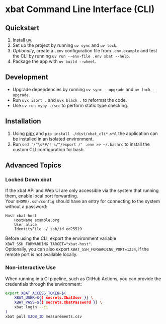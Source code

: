 # xbat Command Line Interface (CLI)

## Quickstart

1. Install [uv](https://docs.astral.sh/uv/).
2. Set up the project by running `uv sync` and `uv lock`.
3. _Optionally_, create a `.env` configuration file from `.env.example` and test the CLI by running `uv run --env-file .env xbat --help`.
4. Package the app with `uv build --wheel`.

## Development

+ Upgrade dependencies by running `uv sync --upgrade` and `uv lock --upgrade`.
+ Run `uvx isort .` and `uvx black .` to reformat the code.
+ Use `uv run mypy ./src` to perform static type checking.

## Installation

1. Using [pipx](https://pipx.pypa.io/stable/) and `pip install ./dist/xbat_cli*.whl` the application can be installed in an isolated environment.
2. Run `sed '/^\s*#/! s/^/export /' .env >> ~/.bashrc` to install the custom CLI configuration for bash.

## Advanced Topics

### Locked Down xbat

If the xbat API and Web UI are only accessible via the system that running them, enable local port forwarding.  
Your `$HOME/.ssh/config` should have an entry for connecting to the system without a password:

```ssh
Host xbat-host
	HostName example.org
	User alice
	IdentityFile ~/.ssh/id_ed25519
```

Before using the CLI, export the environment variable `XBAT_SSH_FORWARDING_TARGET="xbat-host"`.  
Optionally, you can also export `XBAT_SSH_FORWARDING_PORT=1234`, if the remote port is not available locally.

### Non-interactive Use

When running in a CI pipeline, such as GitHub Actions,
you can provide the credentials through the environment:

```bash
export XBAT_ACCESS_TOKEN=$(
    XBAT_USER=${{ secrets.XbatUser }} \
    XBAT_PASS=${{ secrets.XbatPassword }} \
    xbat login --ci
)
xbat pull $JOB_ID measurements.csv
```
